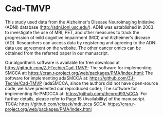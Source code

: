 # Cad-TMVP

This study used data from the Alzheimer's Disease Neuroimaging Initiative (ADNI) database (http://adni.loni.usc.edu/). ADNI was established in 2003 to investigate the use of MRI, PET, and other measures to track the progression of mild cognitive impairment (MCI) and Alzheimer's disease (AD). Researchers can access data by registering and agreeing to the ADNI data use agreement on the website. The other cancer omics can be obtained from the referred paper in our manuscript.


Our algorithm’s software is available for
free download at https://github.com/ZJ-Techie/Cad-TMVP; 
The software for implementing SMCCA at:
https://cran.r-project.org/web/packages/PMA/index.html;
The software for implementing adaSMCCA at:
https://github.com/ZJ-Techie/Cad-TMVP (adaSMCCA, since the authors did not have open-source code, we have presented our reproduced code);
The software for implementing RelPMDCCA at:
https://github.com/theorod93/sCCA. For further details, please refer to Page 15 (Availability) of the manuscript.
TCCA: https://github.com/rciszek/mdr_tcca
SCCA: https://cran.r-project.org/web/packages/PMA/index.html
